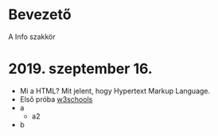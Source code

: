 # Bevezető
A Info szakkör

# 2019. szeptember 16.
  * Mi a HTML? Mit jelent, hogy Hypertext Markup Language.
  * Első próba [w3schools](https://www.w3schools.com/html/tryit.asp?filename=tryhtml_default)
  * a
    * a2
  * b
